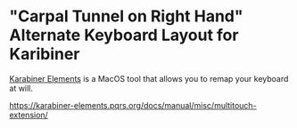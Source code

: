 # "Carpal Tunnel on Right Hand" Alternate Keyboard Layout for Karibiner

[Karabiner Elements](https://karabiner-elements.pqrs.org/) is a MacOS tool that allows you to remap your keyboard at will.   


https://karabiner-elements.pqrs.org/docs/manual/misc/multitouch-extension/

